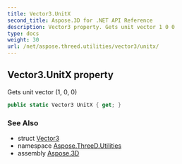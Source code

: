 ```yaml
---
title: Vector3.UnitX
second_title: Aspose.3D for .NET API Reference
description: Vector3 property. Gets unit vector 1 0 0
type: docs
weight: 30
url: /net/aspose.threed.utilities/vector3/unitx/
---
```

## Vector3.UnitX property

Gets unit vector (1, 0, 0)

```csharp
public static Vector3 UnitX { get; }
```

### See Also

* struct [Vector3](../)
* namespace [Aspose.ThreeD.Utilities](../../vector3/)
* assembly [Aspose.3D](../../../)


